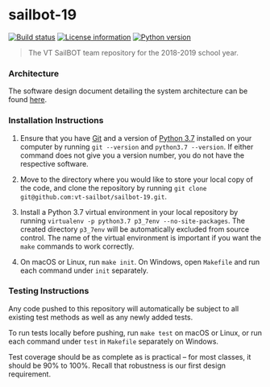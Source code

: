 # sailbot-19

[![Build status](https://travis-ci.com/vt-sailbot/sailbot-19.svg?branch=master)](https://travis-ci.com/vt-sailbot/sailbot-19)
[![License information](https://img.shields.io/badge/license-MIT-lightgrey.svg)](https://github.com/vt-sailbot/sailbot-19/blob/master/LICENSE)
[![Python version](https://img.shields.io/badge/python-3.7-blue.svg)](https://www.python.org/)

> The VT SailBOT team repository for the 2018-2019 school year.

### Architecture

The software design document detailing the system architecture can be found [here](https://docs.google.com/document/d/1JsAZn4CWerVZ45uQ7lLZehaZM9W0XL9Jg_lDHFKbvsM/edit?usp=sharing).

### Installation Instructions

1. Ensure that you have [Git](https://git-scm.com/downloads) and a version of [Python 3.7](https://www.python.org/downloads/) installed on your computer by running `git --version` and `python3.7 --version`. If either command does not give you a version number, you do not have the respective software.

2. Move to the directory where you would like to store your local copy of the code, and clone the repository by running `git clone git@github.com:vt-sailbot/sailbot-19.git`.

3. Install a Python 3.7 virtual environment in your local repository by running `virtualenv -p python3.7 p3_7env --no-site-packages`. The created directory `p3_7env` will be automatically excluded from source control. The name of the virtual environment is important if you want the `make` commands to work correctly.

4. On macOS or Linux, run `make init`. On Windows, open `Makefile` and run each command under `init` separately.

### Testing Instructions

Any code pushed to this repository will automatically be subject to all existing test methods as well as any newly added tests.

To run tests locally before pushing, run `make test` on macOS or Linux, or run each command under `test` in `Makefile` separately on Windows.

Test coverage should be as complete as is practical – for most classes, it should be 90% to 100%. Recall that robustness is our first design requirement.